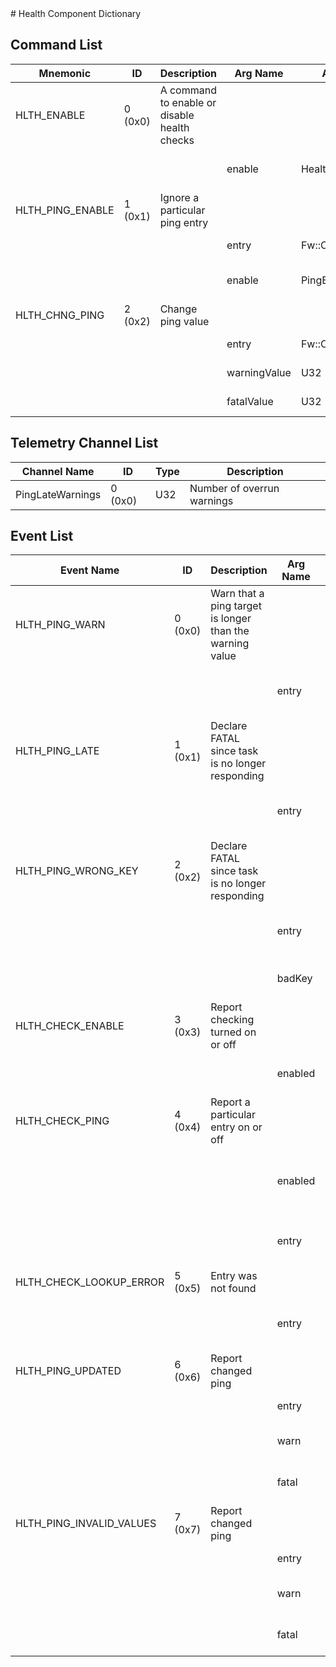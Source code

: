 <title>Health Component Dictionary</title>
# Health Component Dictionary


## Command List

|Mnemonic|ID|Description|Arg Name|Arg Type|Comment
|---|---|---|---|---|---|
|HLTH_ENABLE|0 (0x0)|A command to enable or disable health checks| | |
| | | |enable|HealthEnabled|whether or not health checks are enabled|
|HLTH_PING_ENABLE|1 (0x1)|Ignore a particular ping entry| | |
| | | |entry|Fw::CmdStringArg|The entry to enable/disable|
| | | |enable|PingEnabled|whether or not a port is pinged|
|HLTH_CHNG_PING|2 (0x2)|Change ping value| | |
| | | |entry|Fw::CmdStringArg|The entry to modify|
| | | |warningValue|U32|Ping warning threshold|
| | | |fatalValue|U32|Ping fatal threshold|

## Telemetry Channel List

|Channel Name|ID|Type|Description|
|---|---|---|---|
|PingLateWarnings|0 (0x0)|U32|Number of overrun warnings|

## Event List

|Event Name|ID|Description|Arg Name|Arg Type|Arg Size|Description
|---|---|---|---|---|---|---|
|HLTH_PING_WARN|0 (0x0)|Warn that a ping target is longer than the warning value| | | | |
| | | |entry|Fw::LogStringArg&|40|The entry passing the warning level|
|HLTH_PING_LATE|1 (0x1)|Declare FATAL since task is no longer responding| | | | |
| | | |entry|Fw::LogStringArg&|40|The entry passing the warning level|
|HLTH_PING_WRONG_KEY|2 (0x2)|Declare FATAL since task is no longer responding| | | | |
| | | |entry|Fw::LogStringArg&|40|The entry passing the warning level|
| | | |badKey|U32||The incorrect key value|
|HLTH_CHECK_ENABLE|3 (0x3)|Report checking turned on or off| | | | |
| | | |enabled|HealthIsEnabled||If health checking is enabled|
|HLTH_CHECK_PING|4 (0x4)|Report a particular entry on or off| | | | |
| | | |enabled|HealthPingIsEnabled||If health pinging is enabled for a particular entry|
| | | |entry|Fw::LogStringArg&|40|The entry passing the warning level|
|HLTH_CHECK_LOOKUP_ERROR|5 (0x5)|Entry was not found| | | | |
| | | |entry|Fw::LogStringArg&|40|The entry passing the warning level|
|HLTH_PING_UPDATED|6 (0x6)|Report changed ping| | | | |
| | | |entry|Fw::LogStringArg&|40|The entry changed|
| | | |warn|U32||The new warning value|
| | | |fatal|U32||The new FATAL value|
|HLTH_PING_INVALID_VALUES|7 (0x7)|Report changed ping| | | | |
| | | |entry|Fw::LogStringArg&|40|The entry changed|
| | | |warn|U32||The new warning value|
| | | |fatal|U32||The new FATAL value|
